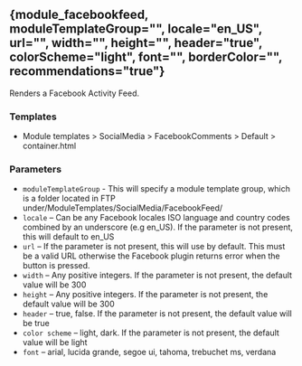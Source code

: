 ## {module_facebookfeed, moduleTemplateGroup="", locale="en_US", url="", width="", height="", header="true", colorScheme="light", font="", borderColor="", recommendations="true"}

Renders a Facebook Activity Feed.

### Templates

* Module templates > SocialMedia > FacebookComments > Default > container.html

### Parameters

* `moduleTemplateGroup` - This will specify a module template group, which is a folder located in FTP under/ModuleTemplates/SocialMedia/FacebookFeed/
* `locale` – Can be any Facebook locales ISO language and country codes combined by an underscore (e.g en_US). If the parameter is not present, this will default to en_US
* `url` – If the parameter is not present, this will use by default. This must be a valid URL otherwise the Facebook plugin returns error when the button is pressed.
* `width` – Any positive integers. If the parameter is not present, the default value will be 300
* `height` – Any positive integers. If the parameter is not present, the default value will be 300
* `header` – true, false. If the parameter is not present, the default value will be true
* `color scheme` – light, dark. If the parameter is not present, the default value will be light
* `font` – arial, lucida grande, segoe ui, tahoma, trebuchet ms, verdana
